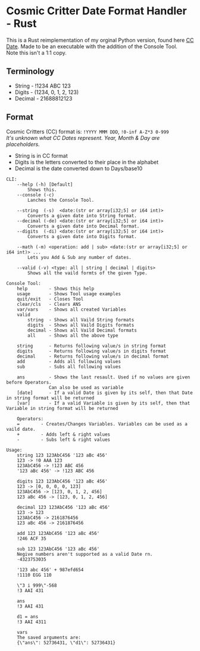 # Cosmic Critter Date Format Handler - Rust

This is a Rust reimplementation of my orginal Python version, found here [CC Date](https://github.com/blob1807/cc_date). Made to be an executable with the addition of the Console Tool.   
Note this isn't a 1:1 copy.

## Terminology
* String   - !1234 ABC 123
* Digits   - (1234, 0, 1, 2, 123)
* Decimal  - 21688812123

## Format
Cosmic Critters (CC) format is: `!YYYY MMM DDD`, `!0-inf A-Z*3 0-999`  
*It's unknown what CC Dates represent. Year, Month & Day are placeholders.*
* String is in CC format
* Digits is the letters converted to their place in the alphabet
* Decimal is the date converted down to Days/base10


```
CLI:
    --help (-h) [Default]
        Shows this.
    --console (-c)
        Lanches the Console Tool.

    --string  (-s)  <date:(str or array[i32;5] or i64 int)>
        Converts a given date into String format.
    --decimal (-de) <date:(str or array[i32;5] or i64 int)>
        Converts a given date into Decimal format.
    --digits  (-di) <date:(str or array[i32;5] or i64 int)>
        Converts a given date into Digits format.

    --math (-m) <operation: add | sub> <date:(str or array[i32;5] or i64 int)> ...
        Lets you Add & Sub any number of dates.

    --valid (-v) <type: all | string | decimal | digits>
        Shows all the vaild formts of the given Type.

Console Tool:
    help        - Shows this help
    usage       - Shows Tool usage examples
    quit/exit   - Closes Tool
    clear/cls   - Clears ANS
    var/vars    - Shows all created Variables
    valid       
        string  - Shows all Vaild String formats
        digits  - Shows all Vaild Digits formats
        decimal - Shows all Vaild Decimal formats
        all     - Shows all the above type

    string      - Returns following value/s in string format
    digits      - Returns following value/s in digits format
    decimal     - Returns following value/s in decimal format
    add         - Adds all following values
    sub         - Subs all following values

    ans         - Shows the last resault. Used if no values are given before Operators. 
                Can also be used as variable
    [date]      - If a valid Date is given by its self, then that Date in string format will be returned
    [var]       - If a valid Variable is given by its self, then that Variable in string format will be returned

    Operators:
    =        - Creates/Changes Variables. Variables can be used as a vaild date.
    +        - Adds left & right values
    -        - Subs left & right values

Usage:
    string 123 123AbC456 '123 aBc 456'
    123 -> !0 AAA 123        
    123AbC456 -> !123 ABC 456
    '123 aBc 456' -> !123 ABC 456

    digits 123 123AbC456 '123 aBc 456'
    123 -> [0, 0, 0, 0, 123]
    123AbC456 -> [123, 0, 1, 2, 456]
    123 aBc 456 -> [123, 0, 1, 2, 456]

    decimal 123 123AbC456 '123 aBc 456'
    123 -> 123
    123AbC456 -> 2161876456
    123 aBc 456 -> 2161876456

    add 123 123AbC456 '123 aBc 456'
    !246 ACF 35

    sub 123 123AbC456 '123 aBc 456' 
    Negive numbers aren't supported as a valid Date rn.
    -4323753035

    '123 abc 456' + 987efd654
    !1110 EGG 110

    \"3 i 999\"-568
    !3 AAI 431

    ans
    !3 AAI 431

    d1 = ans
    !3 AAI 4311

    vars
    The saved arguments are:
    {\"ans\": 52736431, \"d1\": 52736431}
```